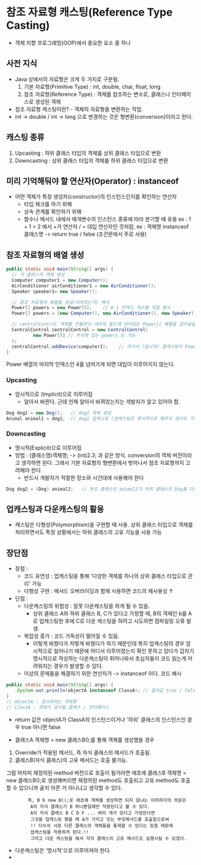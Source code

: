 # 참조 자료형 캐스팅(Reference Type Casting)
- 객체 지향  프로그래밍(OOP)에서 중요한 요소 중 하나
## 사전 지식
- Java 상에서의 자료형은 크게 두 가지로 구분됨.
    1. 기본 자료형(Primitive Type) : int, double, char, float, long
    2. 참조 자료형(Reference Type) : 객체를 참조하는 변수로, 클래스나 인터페이스로 생성된 객체
- 참조 자료형 캐스팅이란? - 객체의 자료형을 변환하는 작업.
- int -> double / int -> long 으로 변경하는 것은 형변환(conversion)이라고 한다.
## 캐스팅 종류
1. Upcasting : 하위 클래스 타입의 객체를 상위 클래스 타입으로 변환
2. Downcasting : 상위 클래스 타입의 객체를 하위 클래스 타입으로 변환

## 미리 기억해둬야 할 연산자(Operator) : instanceof
 - 어떤 객체가 특정 생성자(constructor)의 인스턴스인지를 확인하는 연산자
   - 타입 체크를 하기 위해
   - 상속 관계를 확인하기 위해
   - 함수나 메서드 내에서 매개변수의 인스턴스 종류에 따라 분기할 때 유용
ex : 1 + 1 = 2 에서 +가 연산자 / = 대입 연산자인 것처럼,
ex : 객체명 instanceof 클래스명 -> return true / false (조건문에서 주로 사용)

## 참조 자료형의 배열 생성
```java
public static void main(String[] args) {
  // 각 클래스의 객체 생성
  Computer computer1 = new Computer();
  AirConditioner airConditioner1 = new AirConditioner();
  Speaker speaker1= new Speaker();

  // 참조 자료형의 배열을 생성(비어있는거) 예시
  Power[] powers = new Power[5];    // # 1 인덱스 개수를 직접 명시
  Power[] powers = {new Computer(), new AirConditioner(), new Speaker()};   // # 2 클래스 객체를 선언하는 방법

  // centralControl 객체를 만들면서 내부의 필드에 비어있는 Power[] 배열을 집어넣음
  CentralControl centralControl = new CentralControl(
          new Power[5] // 주석에 있는 powers 도 가능
  );
  centralControl.addDevice(computer1);    // 여기서 (암시적) 업캐스팅이 Power로 이루어졌다.
}
```
Power 배열의 마지막 인덱스인 4를 넘어가게 되면 대입이 이루어지지 않는다.


### Upcasting
- 암시적으로 (Implicit)으로 이루어짐
  - 알아서 바뀐다. 근데 언제 알아서 바뀌었는지는 개발자가 알고 있어야 함.
```java
Dog dog1 = new Dog();   // dog1 객체 생성
Animal animal1 = dog1;  // dog1 업캐스팅 (업캐스팅은 명시적으로 해주지 않아도 가능함)
```
### Downcasting
- 명시적(Explicit)으로 이루어짐
- 방법
  : (클래스명)객체명; -> (int)2.3; 과 같은 방식. conversion의 객체 버전이라고 생각하면 된다.
  그래서 기본 자료형의 형변환에서 벗어나서 참조 자료형까지 고려해야 한다.
  - 반드시 개발자가 적절한 장소와 시간대에 사용해야 한다

```java
Dog dog2 = (Dog) animal2;   // 부모 클래스인 animal2가 하위 클래스인 Dog를 다운캐스팅 받았다.
```

## 업캐스팅과 다운캐스팅의 활용
- 캐스팅은 다형성(Polymorphism)을 구현할 때 사용. 상위 클래스 타입으로 객체를
처리하면서도 특정 상황에서는 하위 클래스의 고유 기능을 사용 가능
## 장단점
- 장점 :
  - 코드 유연성 : 업캐스팅을 통해 '다양한 객체를 하나의 상위 클래스 타입으로 관리' 가능
  - 다형성 구현 : 메서드 오버라이딩과 함께 사용하면 코드의 재사용성 ↑
- 단점 :
  - 다운캐스팅의 위험성 : 잘못 다운캐스팅을 하게 될 수 있음.
    - 상위 클래스 A와 하위 클래스 B, C가 있다고 가정할 때, B의 객체인 b를 A로 업캐스팅한 후에 C로 다운 캐스팅을 하려고 시도하면 컴파일링 오류 발생.
  - 복잡성 증가 : 코드 가독성이 떨어질 수 있음.
    - 이렇게 바꿨다가 저렇게 바꿨다가 하기 때문인데 특히 업캐스팅의 경우 암시적으로 일어나기 때문에 어디서 이루어졌는지 확인 못하고 있다가 갑자기 명시적으로 작성하는 다운캐스팅이 튀어나와서 초심자들이 코드 읽는게 어려워지는 경우가 발생할 수 있다.
  - 이상의 문제들을 해결하기 위한 연산자가 -> instanceof 이다.
    코드 예시
```java
public static void main(String[] args) {
    System.out.println(objectA instanceof ClassA); // 결과값 true / false
}
// objectA : 검사하려는 객체명
// ClassA : 객체가 검사될 클래스 / 인터페이스
```
- return 값은 objectA가 ClassA의 인스턴스이거나 '하위' 클래스의 인스턴스인 경우 true 아니면 false

- 클래스A 객체명 = new 클래스B();를 통해 객체를 생성했을 경우
1. Override가 적용된 메서드, 즉 자식 클래스의 메서드가 호출됨.
2. 클래스B(자식 클래스)의 고유 메서드는 호출 불가능.

 그럼 어차피 재정의된 method 버전으로 호출이 될거라면 애초에
클래스B 객체명 = new 클래스B();로 생성해버리면 재정의된 method도 호출되고 고유 method도
호출할 수 있으니까 골치 아픈 거 아니냐고 생각할 수 있다.

            즉, B b new B();로 애초에 객체를 생성하면 되지 않냐는 아까까지의 의문은
             A의 자식 클래스가 B 하나뿐일때만 적용된다고 볼 수 있다.
             A의 자식 클래스 B C D F ... 여러 개가 있다고 가정한다면
             그것을 업캐스팅 했을 때 A가 가지고 잇는 부모메서드를 호출함으로써
             !! 다수의 서로 다른 클래스의 객체들을 통제할 수 있다는 장점 때문에
             업캐스팅을 적용하게 된다.!!
             그리고 다운 캐스팅을 해서 각각 클래스의 고유 메서드도 실행시킬 수 있겠다.


- 다운캐스팅은 '명시적'으로 이루어져야 한다.
- 

